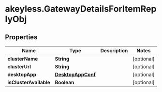 # akeyless.GatewayDetailsForItemReplyObj

## Properties

Name | Type | Description | Notes
------------ | ------------- | ------------- | -------------
**clusterName** | **String** |  | [optional] 
**clusterUrl** | **String** |  | [optional] 
**desktopApp** | [**DesktopAppConf**](DesktopAppConf.md) |  | [optional] 
**isClusterAvailable** | **Boolean** |  | [optional] 


